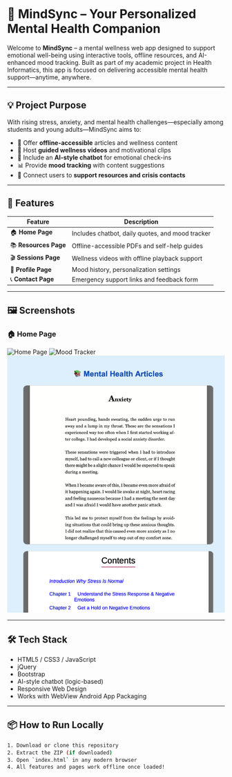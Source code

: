 # 🧠 MindSync – Your Personalized Mental Health Companion

Welcome to **MindSync** – a mental wellness web app designed to support emotional well-being using interactive tools, offline resources, and AI-enhanced mood tracking. Built as part of my academic project in Health Informatics, this app is focused on delivering accessible mental health support—anytime, anywhere.

---

## 💡 Project Purpose

With rising stress, anxiety, and mental health challenges—especially among students and young adults—MindSync aims to:

- 📘 Offer **offline-accessible** articles and wellness content
- 🎥 Host **guided wellness videos** and motivational clips
- 💬 Include an **AI-style chatbot** for emotional check-ins
- 📊 Provide **mood tracking** with content suggestions
- 🧭 Connect users to **support resources and crisis contacts**

---

## 🚀 Features

| Feature | Description |
|--------|-------------|
| 🏠 **Home Page** | Includes chatbot, daily quotes, and mood tracker |
| 📚 **Resources Page** | Offline-accessible PDFs and self-help guides |
| 🎬 **Sessions Page** | Wellness videos with offline playback support |
| 👤 **Profile Page** | Mood history, personalization settings |
| 📞 **Contact Page** | Emergency support links and feedback form |

---


## 🖼️ Screenshots

### 🏠 Home Page
![Home Page](screenshots/home.png)
![Mood Tracker](screenshots/mood-tracker.png)
![Offline Resource Page](screenshots/resources.png)

---

## 🛠️ Tech Stack

- HTML5 / CSS3 / JavaScript
- jQuery
- Bootstrap
- AI-style chatbot (logic-based)
- Responsive Web Design
- Works with WebView Android App Packaging

---

## 📦 How to Run Locally

```bash
1. Download or clone this repository
2. Extract the ZIP (if downloaded)
3. Open `index.html` in any modern browser
4. All features and pages work offline once loaded!
